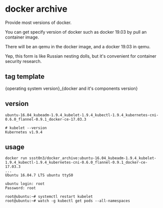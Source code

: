 # docker archive

Provide most versions of docker. 

You can get specify version of docker such as docker 19.03 by pull an container image.

There will be an qemu in the docker image, and a docker 19.03 in qemu.

Yep, this form is like Russian nesting dolls, but it's convenient for container security research.

## tag template
{operating system version}_{docker and it's components version}

## version
`ubuntu-16.04_kubeadm-1.9.4_kubelet-1.9.4_kubectl-1.9.4_kubernetes-cni-0.6.0_flannel-0.9.1_docker-ce-17.03.3`

```
# kubelet --version
Kubernetes v1.9.4
```

## usage
```
docker run ssst0n3/docker_archive:ubuntu-16.04_kubeadm-1.9.4_kubelet-1.9.4_kubectl-1.9.4_kubernetes-cni-0.6.0_flannel-0.9.1_docker-ce-17.03.3
...
Ubuntu 16.04.7 LTS ubuntu ttyS0

ubuntu login: root
Password: root

root@ubuntu:~# systemctl restart kubelet
root@ubuntu:~# watch -g kubectl get pods --all-namespaces
```
